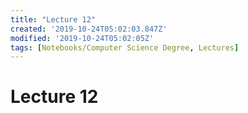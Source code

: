 ```yaml
---
title: "Lecture 12"
created: '2019-10-24T05:02:03.847Z'
modified: '2019-10-24T05:02:05Z'
tags: [Notebooks/Computer Science Degree, Lectures]
---
```


# Lecture 12

 
